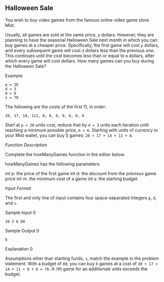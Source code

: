 ## Halloween Sale

You wish to buy video games from the famous online video game store Mist.

Usually, all games are sold at the same price, `p` dollars. However, they are planning to have the seasonal Halloween Sale next month in which you can buy games at a cheaper price. Specifically, the first game will cost `p` dollars, and every subsequent game will cost `d` dollars less than the previous one. This continues until the cost becomes less than or equal to `m` dollars, after which every game will cost  dollars. How many games can you buy during the Halloween Sale?

Example
```
p = 20
d = 3
m = 6
s = 70
```

The following are the costs of the first 11, in order:

`20, 17, 14, 111, 8, 6, 6, 6, 6, 6, 6`

Start at `p = 20` units cost, reduce that by `d = 3` units each iteration until reaching a minimum possible price, `m = 6`. Starting with  units of currency in your Mist wallet, you can buy 5 games: `20 + 17 + 14 + 11 + 8`.

*Function Description*

Complete the howManyGames function in the editor below.

howManyGames has the following parameters:

int p: the price of the first game
int d: the discount from the previous game price
int m: the minimum cost of a game
int s: the starting budget

*Input Format*

The first and only line of input contains four space-separated integers `p`, `d`,  and `s`.


Sample Input 0

```20 3 6 80```

Sample Output 0

```6```

Explanation 0

Assumptions other than starting funds, `s`, match the example in the problem statement. With a budget of `80`, you can buy `6` games at a cost of `20 + 17 + 14 + 11 + 8 + 6 = 76`. A `7`th game for an additional`6`  units exceeds the budget.